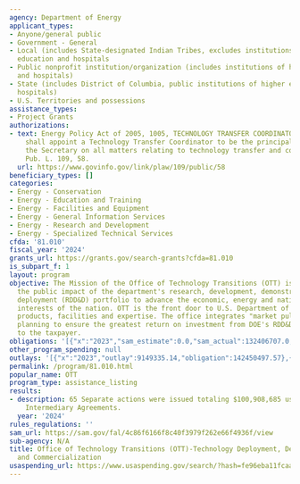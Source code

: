 ```yaml
---
agency: Department of Energy
applicant_types:
- Anyone/general public
- Government - General
- Local (includes State-designated Indian Tribes, excludes institutions of higher
  education and hospitals
- Public nonprofit institution/organization (includes institutions of higher education
  and hospitals)
- State (includes District of Columbia, public institutions of higher education and
  hospitals)
- U.S. Territories and possessions
assistance_types:
- Project Grants
authorizations:
- text: Energy Policy Act of 2005, 1005, TECHNOLOGY TRANSFER COORDINATOR.—The Secretary
    shall appoint a Technology Transfer Coordinator to be the principal advisor to
    the Secretary on all matters relating to technology transfer and commercialization..
    Pub. L. 109, 58.
  url: https://www.govinfo.gov/link/plaw/109/public/58
beneficiary_types: []
categories:
- Energy - Conservation
- Energy - Education and Training
- Energy - Facilities and Equipment
- Energy - General Information Services
- Energy - Research and Development
- Energy - Specialized Technical Services
cfda: '81.010'
fiscal_year: '2024'
grants_url: https://grants.gov/search-grants?cfda=81.010
is_subpart_f: 1
layout: program
objective: The Mission of the Office of Technology Transitions (OTT) is to expand
  the public impact of the department's research, development, demonstration, and
  deployment (RDD&D) portfolio to advance the economic, energy and national security
  interests of the nation. OTT is the front door to U.S. Department of Energy's (DOE)
  products, facilities and expertise. The office integrates "market pull" into its
  planning to ensure the greatest return on investment from DOE's RDD&D activities
  to the taxpayer.
obligations: '[{"x":"2023","sam_estimate":0.0,"sam_actual":132406707.0,"usa_spending_actual":132406707.57},{"x":"2024","sam_estimate":0.0,"sam_actual":106865747.0,"usa_spending_actual":106865747.0},{"x":"2025","sam_estimate":0.0,"sam_actual":378140400.0,"usa_spending_actual":387451733.0}]'
other_program_spending: null
outlays: '[{"x":"2023","outlay":9149335.14,"obligation":142450497.57},{"x":"2024","outlay":2230291.6,"obligation":133772684.0},{"x":"2025","outlay":0.0,"obligation":350484041.0}]'
permalink: /program/81.010.html
popular_name: OTT
program_type: assistance_listing
results:
- description: 65 Separate actions were issued totaling $100,908,685 using Partnership
    Intermediary Agreements.
  year: '2024'
rules_regulations: ''
sam_url: https://sam.gov/fal/4c86f6166f8c40f3979f262e66f4936f/view
sub-agency: N/A
title: Office of Technology Transitions (OTT)-Technology Deployment, Demonstration
  and Commercialization
usaspending_url: https://www.usaspending.gov/search/?hash=fe96eba11fcaa45e69a23681163bdbf6
---
```

